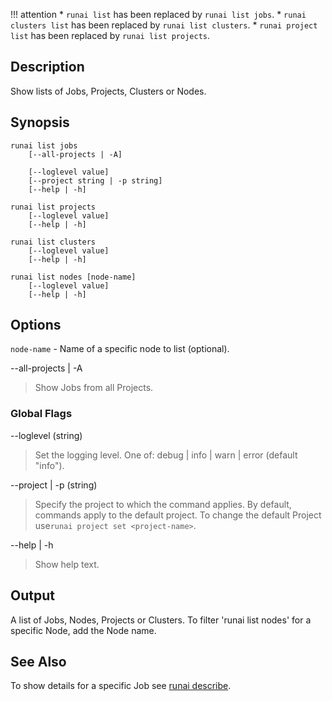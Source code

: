!!! attention
    * `runai list` has been replaced by `runai list jobs`.
    * `runai clusters list` has been replaced by `runai list clusters`.
    * `runai project list` has been replaced by `runai list projects`.


## Description

Show lists of Jobs, Projects, Clusters or Nodes.

## Synopsis

``` shell
runai list jobs 
    [--all-projects | -A]  

    [--loglevel value] 
    [--project string | -p string] 
    [--help | -h]

runai list projects 
    [--loglevel value] 
    [--help | -h]

runai list clusters  
    [--loglevel value] 
    [--help | -h]

runai list nodes [node-name]
    [--loglevel value] 
    [--help | -h]
```
## Options
`node-name` - Name of a specific node to list (optional).


--all-projects | -A
>  Show Jobs from all Projects.

### Global Flags

--loglevel (string)
>  Set the logging level. One of: debug | info | warn | error (default "info").

--project | -p (string)
>  Specify the project to which the command applies. By default, commands apply to the default project. To change the default Project use``runai project set <project-name>``.

--help | -h

>  Show help text.

## Output

A list of Jobs, Nodes, Projects or Clusters. 
To filter 'runai list nodes' for a specific Node, add the Node name.

## See Also
To show details for a specific Job see [runai describe](runai-describe.md).


